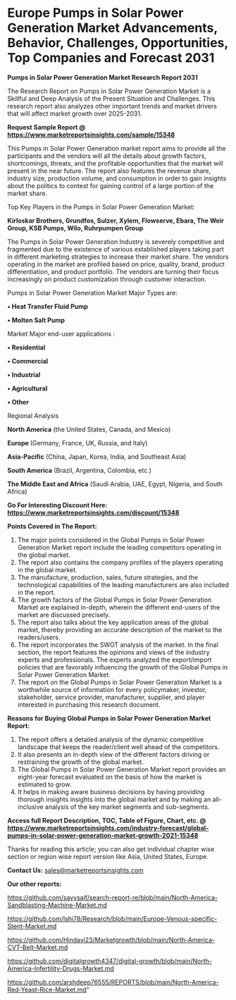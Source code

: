 # Europe Pumps in Solar Power Generation Market Advancements, Behavior, Challenges, Opportunities, Top Companies and Forecast 2031

<strong>Pumps in Solar Power Generation Market Research Report 2031</strong>

The Research Report on Pumps in Solar Power Generation Market is a Skillful and Deep Analysis of the Present Situation and Challenges. This research report also analyzes other important trends and market drivers that will affect market growth over 2025-2031.

<strong>Request Sample Report @ <a href=https://www.marketreportsinsights.com/sample/15348>https://www.marketreportsinsights.com/sample/15348</a></strong>

This Pumps in Solar Power Generation market report aims to provide all the participants and the vendors will all the details about growth factors, shortcomings, threats, and the profitable opportunities that the market will present in the near future. The report also features the revenue share, industry size, production volume, and consumption in order to gain insights about the politics to contest for gaining control of a large portion of the market share.

Top Key Players in the Pumps in Solar Power Generation Market:

<strong>Kirloskar Brothers, Grundfos, Sulzer, Xylem, Flowserve, Ebara, The Weir Group, KSB Pumps, Wilo, Ruhrpumpen Group</strong>

The Pumps in Solar Power Generation Industry is severely competitive and fragmented due to the existence of various established players taking part in different marketing strategies to increase their market share. The vendors operating in the market are profiled based on price, quality, brand, product differentiation, and product portfolio. The vendors are turning their focus increasingly on product customization through customer interaction.

Pumps in Solar Power Generation Market Major Types are:

<strong>• Heat Transfer Fluid Pump

• Molten Salt Pump</strong>

Market Major end-user applications :

<strong>• Residential

• Commercial

• Industrial

• Agricultural

• Other</strong>

Regional Analysis

</u><strong><b>North America</b></strong> (the United States, Canada, and Mexico)

<strong><b>Europe </b></strong>(Germany, France, UK, Russia, and Italy)

<strong><b>Asia-Pacific</b></strong> (China, Japan, Korea, India, and Southeast Asia)

<strong><b>South America</b></strong> (Brazil, Argentina, Colombia, etc.)

<strong><b>The Middle East and Africa</b></strong> (Saudi Arabia, UAE, Egypt, Nigeria, and South Africa)

<strong>Go For Interesting Discount Here: <a href=https://www.marketreportsinsights.com/discount/15348>https://www.marketreportsinsights.com/discount/15348</a></strong>

<strong>Points Covered in The Report:</strong>
<ol>
  <li>The major points considered in the Global Pumps in Solar Power Generation Market report include the leading competitors operating in the global market.</li>
  <li>The report also contains the company profiles of the players operating in the global market.</li>
  <li>The manufacture, production, sales, future strategies, and the technological capabilities of the leading manufacturers are also included in the report.</li>
  <li>The growth factors of the Global Pumps in Solar Power Generation Market are explained in-depth, wherein the different end-users of the market are discussed precisely.</li>
  <li>The report also talks about the key application areas of the global market, thereby providing an accurate description of the market to the readers/users.</li>
  <li>The report incorporates the SWOT analysis of the market. In the final section, the report features the opinions and views of the industry experts and professionals. The experts analyzed the export/import policies that are favorably influencing the growth of the Global Pumps in Solar Power Generation Market.</li>
  <li>The report on the Global Pumps in Solar Power Generation Market is a worthwhile source of information for every policymaker, investor, stakeholder, service provider, manufacturer, supplier, and player interested in purchasing this research document.</li>
</ol>
<strong>Reasons for Buying Global Pumps in Solar Power Generation Market Report:</strong>

<ol>
  <li>The report offers a detailed analysis of the dynamic competitive landscape that keeps the reader/client well ahead of the competitors.</li>
  <li>It also presents an in-depth view of the different factors driving or restraining the growth of the global market.</li>
  <li>The Global Pumps in Solar Power Generation Market report provides an eight-year forecast evaluated on the basis of how the market is estimated to grow.</li>
  <li>It helps in making aware business decisions by having providing thorough insights insights into the global market and by making an all-inclusive analysis of the key market segments and sub-segments.</li>
</ol>
<strong>Access full Report Description, TOC, Table of Figure, Chart, etc. @ <a href=https://www.marketreportsinsights.com/industry-forecast/global-pumps-in-solar-power-generation-market-growth-2021-15348>https://www.marketreportsinsights.com/industry-forecast/global-pumps-in-solar-power-generation-market-growth-2021-15348</a></strong>


Thanks for reading this article; you can also get individual chapter wise section or region wise report version like Asia, United States, Europe.

<strong>Contact Us:</strong>
sales@marketreportsinsights.com

<strong>Our other reports:</strong>

<a href=https://github.com/sayysaif/search-report-re/blob/main/North-America-Sandblasting-Machine-Market.md>https://github.com/sayysaif/search-report-re/blob/main/North-America-Sandblasting-Machine-Market.md</a>

<a href=https://github.com/Ishi78/Research/blob/main/Europe-Venous-specific-Stent-Market.md>https://github.com/Ishi78/Research/blob/main/Europe-Venous-specific-Stent-Market.md</a>

<a href=https://github.com/Hindavi23/Marketgrowth/blob/main/North-America-CVT-Belt-Market.md>https://github.com/Hindavi23/Marketgrowth/blob/main/North-America-CVT-Belt-Market.md</a>

<a href=https://github.com/digitalgrowth4347/digital-growth/blob/main/North-America-Infertility-Drugs-Market.md>https://github.com/digitalgrowth4347/digital-growth/blob/main/North-America-Infertility-Drugs-Market.md</a>

<a href=https://github.com/arshdeep76555/REPORTS/blob/main/North-America-Red-Yeast-Rice-Market.md>https://github.com/arshdeep76555/REPORTS/blob/main/North-America-Red-Yeast-Rice-Market.md</a>"
